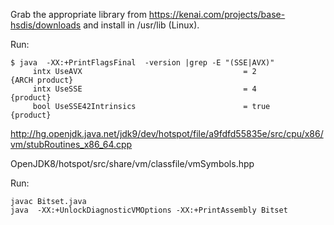 

Grab the appropriate library from https://kenai.com/projects/base-hsdis/downloads and install in /usr/lib (Linux).

Run:
```
$ java  -XX:+PrintFlagsFinal  -version |grep -E "(SSE|AVX)"
     intx UseAVX                                    = 2                                   {ARCH product}
     intx UseSSE                                    = 4                                   {product}
     bool UseSSE42Intrinsics                        = true                                {product}
```

http://hg.openjdk.java.net/jdk9/dev/hotspot/file/a9fdfd55835e/src/cpu/x86/vm/stubRoutines_x86_64.cpp

OpenJDK8/hotspot/src/share/vm/classfile/vmSymbols.hpp

Run:

```
javac Bitset.java
java  -XX:+UnlockDiagnosticVMOptions -XX:+PrintAssembly Bitset
```
